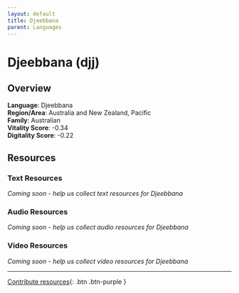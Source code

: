 ```yaml
---
layout: default
title: Djeebbana
parent: Languages
---
```


# Djeebbana (djj)

## Overview

**Language**: Djeebbana  
**Region/Area**: Australia and New Zealand, Pacific  
**Family**: Australian  
**Vitality Score**: -0.34  
**Digitality Score**: -0.22  

## Resources

### Text Resources
*Coming soon - help us collect text resources for Djeebbana*

### Audio Resources
*Coming soon - help us collect audio resources for Djeebbana*

### Video Resources
*Coming soon - help us collect video resources for Djeebbana*

---

[Contribute resources](https://fairtrain.github.io/){: .btn .btn-purple }
